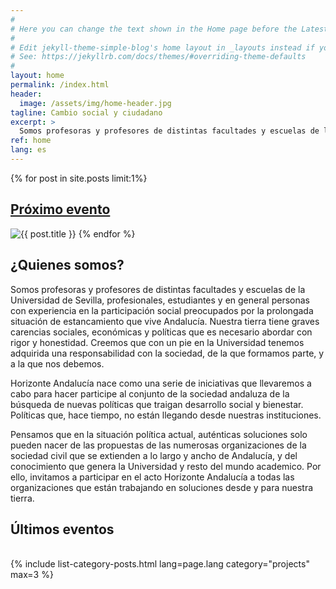```yaml
---
#
# Here you can change the text shown in the Home page before the Latest Posts section.
#
# Edit jekyll-theme-simple-blog's home layout in _layouts instead if you wanna make some changes
# See: https://jekyllrb.com/docs/themes/#overriding-theme-defaults
#
layout: home
permalink: /index.html
header:
  image: /assets/img/home-header.jpg
tagline: Cambio social y ciudadano
excerpt: >
  Somos profesoras y profesores de distintas facultades y escuelas de la Universidad de Sevilla, profesionales, estudiantes y en general personas con experiencia en la participación social preocupados por la prolongada situación de estancamiento que vive Andalucía. Nuestra tierra tiene graves carencias sociales, económicas y políticas que es necesario abordar con rigor y honestidad. Creemos que con un pie en la Universidad tenemos adquirida una responsabilidad con la sociedad, de la que formamos parte, y a la que nos debemos.
ref: home
lang: es
---
```

{% for post in site.posts limit:1%}
<h2><a href="{{ post.url | prepend: site.baseurl }}"> Próximo evento</a></h2>
<img src="{{ post.poster | prepend: site.baseurl }}" alt="{{ post.title }}" title="{{ post.title }}">
{% endfor %}

<h2>¿Quienes somos?</h2>
Somos profesoras y profesores de distintas facultades y escuelas de la Universidad de Sevilla, profesionales, estudiantes y en general personas con experiencia en la participación social preocupados por la prolongada situación de estancamiento que vive Andalucía. Nuestra tierra tiene graves carencias sociales, económicas y políticas que es necesario abordar con rigor y honestidad. Creemos que con un pie en la Universidad tenemos adquirida una responsabilidad con la sociedad, de la que formamos parte, y a la que nos debemos.

Horizonte Andalucía nace como una serie de iniciativas que llevaremos a cabo para hacer participe al conjunto de la sociedad andaluza de la búsqueda de nuevas políticas que traigan desarrollo social y bienestar. Políticas que, hace tiempo, no están llegando desde nuestras instituciones.

Pensamos que en la situación política actual, auténticas soluciones solo pueden nacer de las propuestas de las numerosas organizaciones de la sociedad civil que se extienden a lo largo y ancho de Andalucía, y del conocimiento que genera la Universidad y resto del mundo academico. Por ello, invitamos a participar en el acto Horizonte Andalucía a todas las organizaciones que están trabajando en soluciones desde y para nuestra tierra.

<h2>Últimos eventos</h2>
<div>&nbsp;</div>
{% include list-category-posts.html lang=page.lang category="projects" max=3 %}
